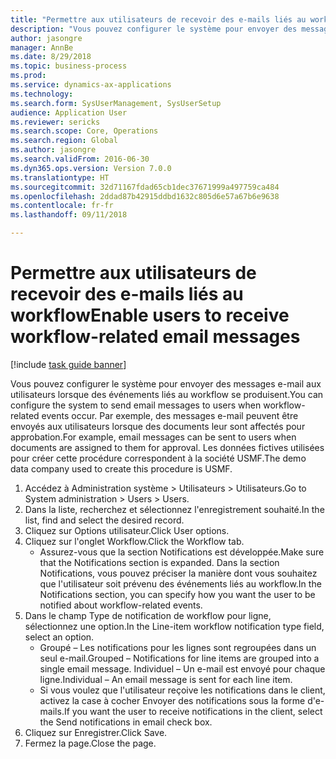 ```yaml
--- 
title: "Permettre aux utilisateurs de recevoir des e-mails liés au workflow"
description: "Vous pouvez configurer le système pour envoyer des messages e-mail aux utilisateurs lorsque des événements liés au workflow se produisent."
author: jasongre
manager: AnnBe
ms.date: 8/29/2018
ms.topic: business-process
ms.prod: 
ms.service: dynamics-ax-applications
ms.technology: 
ms.search.form: SysUserManagement, SysUserSetup
audience: Application User
ms.reviewer: sericks
ms.search.scope: Core, Operations
ms.search.region: Global
ms.author: jasongre
ms.search.validFrom: 2016-06-30
ms.dyn365.ops.version: Version 7.0.0
ms.translationtype: HT
ms.sourcegitcommit: 32d71167fdad65cb1dec37671999a497759ca484
ms.openlocfilehash: 2ddad87b42915ddbd1632c805d6e57a67b6e9638
ms.contentlocale: fr-fr
ms.lasthandoff: 09/11/2018

---
```

# <a name="enable-users-to-receive-workflow-related-email-messages"></a><span data-ttu-id="c099d-103">Permettre aux utilisateurs de recevoir des e-mails liés au workflow</span><span class="sxs-lookup"><span data-stu-id="c099d-103">Enable users to receive workflow-related email messages</span></span>

[!include [task guide banner](../../includes/task-guide-banner.md)]

<span data-ttu-id="c099d-104">Vous pouvez configurer le système pour envoyer des messages e-mail aux utilisateurs lorsque des événements liés au workflow se produisent.</span><span class="sxs-lookup"><span data-stu-id="c099d-104">You can configure the system to send email messages to users when workflow-related events occur.</span></span> <span data-ttu-id="c099d-105">Par exemple, des messages e-mail peuvent être envoyés aux utilisateurs lorsque des documents leur sont affectés pour approbation.</span><span class="sxs-lookup"><span data-stu-id="c099d-105">For example, email messages can be sent to users when documents are assigned to them for approval.</span></span> <span data-ttu-id="c099d-106">Les données fictives utilisées pour créer cette procédure correspondent à la société USMF.</span><span class="sxs-lookup"><span data-stu-id="c099d-106">The demo data company used to create this procedure is USMF.</span></span>

1. <span data-ttu-id="c099d-107">Accédez à Administration système > Utilisateurs > Utilisateurs.</span><span class="sxs-lookup"><span data-stu-id="c099d-107">Go to System administration > Users > Users.</span></span>
2. <span data-ttu-id="c099d-108">Dans la liste, recherchez et sélectionnez l'enregistrement souhaité.</span><span class="sxs-lookup"><span data-stu-id="c099d-108">In the list, find and select the desired record.</span></span>
3. <span data-ttu-id="c099d-109">Cliquez sur Options utilisateur.</span><span class="sxs-lookup"><span data-stu-id="c099d-109">Click User options.</span></span>
4. <span data-ttu-id="c099d-110">Cliquez sur l'onglet Workflow.</span><span class="sxs-lookup"><span data-stu-id="c099d-110">Click the Workflow tab.</span></span>
    * <span data-ttu-id="c099d-111">Assurez-vous que la section Notifications est développée.</span><span class="sxs-lookup"><span data-stu-id="c099d-111">Make sure that the Notifications section is expanded.</span></span>     <span data-ttu-id="c099d-112">Dans la section Notifications, vous pouvez préciser la manière dont vous souhaitez que l'utilisateur soit prévenu des événements liés au workflow.</span><span class="sxs-lookup"><span data-stu-id="c099d-112">In the Notifications section, you can specify how you want the user to be notified about workflow-related events.</span></span>  
5. <span data-ttu-id="c099d-113">Dans le champ Type de notification de workflow pour ligne, sélectionnez une option.</span><span class="sxs-lookup"><span data-stu-id="c099d-113">In the Line-item workflow notification type field, select an option.</span></span>
    * <span data-ttu-id="c099d-114">Groupé – Les notifications pour les lignes sont regroupées dans un seul e-mail.</span><span class="sxs-lookup"><span data-stu-id="c099d-114">Grouped – Notifications for line items are grouped into a single email message.</span></span>    <span data-ttu-id="c099d-115">Individuel – Un e-mail est envoyé pour chaque ligne.</span><span class="sxs-lookup"><span data-stu-id="c099d-115">Individual – An email message is sent for each line item.</span></span>  
    * <span data-ttu-id="c099d-116">Si vous voulez que l'utilisateur reçoive les notifications dans le client, activez la case à cocher Envoyer des notifications sous la forme d'e-mails.</span><span class="sxs-lookup"><span data-stu-id="c099d-116">If you want the user to receive notifications in the client, select the Send notifications in email check box.</span></span>  
6. <span data-ttu-id="c099d-117">Cliquez sur Enregistrer.</span><span class="sxs-lookup"><span data-stu-id="c099d-117">Click Save.</span></span>
7. <span data-ttu-id="c099d-118">Fermez la page.</span><span class="sxs-lookup"><span data-stu-id="c099d-118">Close the page.</span></span>


